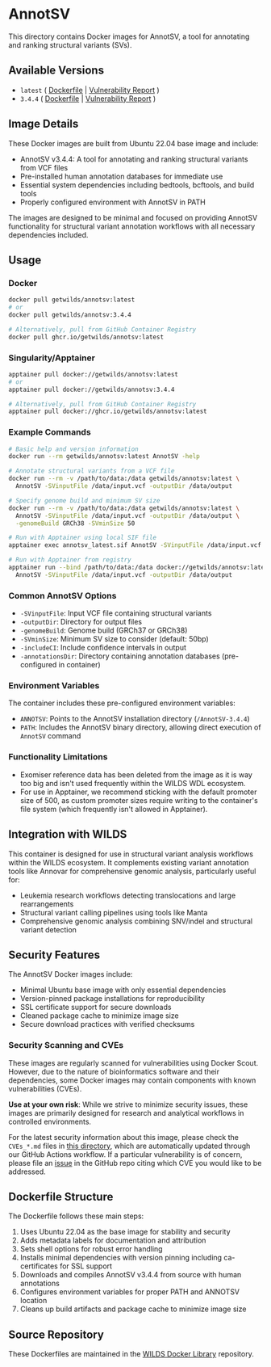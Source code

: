 # AnnotSV

This directory contains Docker images for AnnotSV, a tool for annotating and ranking structural variants (SVs).

## Available Versions

- `latest` ( [Dockerfile](https://github.com/getwilds/wilds-docker-library/blob/main/annotsv/Dockerfile_latest) | [Vulnerability Report](https://github.com/getwilds/wilds-docker-library/blob/main/annotsv/CVEs_latest.md) )
- `3.4.4` ( [Dockerfile](https://github.com/getwilds/wilds-docker-library/blob/main/annotsv/Dockerfile_3.4.4) | [Vulnerability Report](https://github.com/getwilds/wilds-docker-library/blob/main/annotsv/CVEs_3.4.4.md) )

## Image Details

These Docker images are built from Ubuntu 22.04 base image and include:

- AnnotSV v3.4.4: A tool for annotating and ranking structural variants from VCF files
- Pre-installed human annotation databases for immediate use
- Essential system dependencies including bedtools, bcftools, and build tools
- Properly configured environment with AnnotSV in PATH

The images are designed to be minimal and focused on providing AnnotSV functionality for structural variant annotation workflows with all necessary dependencies included.

## Usage

### Docker

```bash
docker pull getwilds/annotsv:latest
# or
docker pull getwilds/annotsv:3.4.4

# Alternatively, pull from GitHub Container Registry
docker pull ghcr.io/getwilds/annotsv:latest
```

### Singularity/Apptainer

```bash
apptainer pull docker://getwilds/annotsv:latest
# or
apptainer pull docker://getwilds/annotsv:3.4.4

# Alternatively, pull from GitHub Container Registry
apptainer pull docker://ghcr.io/getwilds/annotsv:latest
```

### Example Commands

```bash
# Basic help and version information
docker run --rm getwilds/annotsv:latest AnnotSV -help

# Annotate structural variants from a VCF file
docker run --rm -v /path/to/data:/data getwilds/annotsv:latest \
  AnnotSV -SVinputFile /data/input.vcf -outputDir /data/output

# Specify genome build and minimum SV size
docker run --rm -v /path/to/data:/data getwilds/annotsv:latest \
  AnnotSV -SVinputFile /data/input.vcf -outputDir /data/output \
  -genomeBuild GRCh38 -SVminSize 50

# Run with Apptainer using local SIF file
apptainer exec annotsv_latest.sif AnnotSV -SVinputFile /data/input.vcf -outputDir /data/output

# Run with Apptainer from registry
apptainer run --bind /path/to/data:/data docker://getwilds/annotsv:latest \
  AnnotSV -SVinputFile /data/input.vcf -outputDir /data/output
```

### Common AnnotSV Options

- `-SVinputFile`: Input VCF file containing structural variants
- `-outputDir`: Directory for output files
- `-genomeBuild`: Genome build (GRCh37 or GRCh38)
- `-SVminSize`: Minimum SV size to consider (default: 50bp)
- `-includeCI`: Include confidence intervals in output
- `-annotationsDir`: Directory containing annotation databases (pre-configured in container)

### Environment Variables

The container includes these pre-configured environment variables:

- `ANNOTSV`: Points to the AnnotSV installation directory (`/AnnotSV-3.4.4`)
- `PATH`: Includes the AnnotSV binary directory, allowing direct execution of `AnnotSV` command

### Functionality Limitations

- Exomiser reference data has been deleted from the image as it is way too big and isn't used frequently within the WILDS WDL ecosystem.
- For use in Apptainer, we recommend sticking with the default promoter size of 500, as custom promoter sizes require writing to the container's file system (which frequently isn't allowed in Apptainer).

## Integration with WILDS

This container is designed for use in structural variant analysis workflows within the WILDS ecosystem. It complements existing variant annotation tools like Annovar for comprehensive genomic analysis, particularly useful for:

- Leukemia research workflows detecting translocations and large rearrangements
- Structural variant calling pipelines using tools like Manta
- Comprehensive genomic analysis combining SNV/indel and structural variant detection

## Security Features

The AnnotSV Docker images include:

- Minimal Ubuntu base image with only essential dependencies
- Version-pinned package installations for reproducibility
- SSL certificate support for secure downloads
- Cleaned package cache to minimize image size
- Secure download practices with verified checksums

### Security Scanning and CVEs

These images are regularly scanned for vulnerabilities using Docker Scout. However, due to the nature of bioinformatics software and their dependencies, some Docker images may contain components with known vulnerabilities (CVEs).

**Use at your own risk**: While we strive to minimize security issues, these images are primarily designed for research and analytical workflows in controlled environments.

For the latest security information about this image, please check the `CVEs_*.md` files in [this directory](https://github.com/getwilds/wilds-docker-library/tree/main/annotsv), which are automatically updated through our GitHub Actions workflow. If a particular vulnerability is of concern, please file an [issue](https://github.com/getwilds/wilds-docker-library/issues) in the GitHub repo citing which CVE you would like to be addressed.

## Dockerfile Structure

The Dockerfile follows these main steps:

1. Uses Ubuntu 22.04 as the base image for stability and security
2. Adds metadata labels for documentation and attribution
3. Sets shell options for robust error handling
4. Installs minimal dependencies with version pinning including ca-certificates for SSL support
5. Downloads and compiles AnnotSV v3.4.4 from source with human annotations
6. Configures environment variables for proper PATH and ANNOTSV location
7. Cleans up build artifacts and package cache to minimize image size

## Source Repository

These Dockerfiles are maintained in the [WILDS Docker Library](https://github.com/getwilds/wilds-docker-library) repository.
